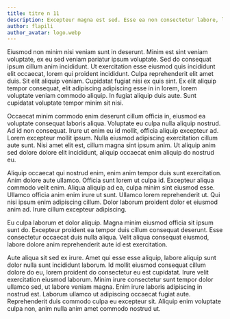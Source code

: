 ```yaml
---
title: titre n 11
description: Excepteur magna est sed. Esse ea non consectetur labore, laborum est aliqua magna nulla mollit. Quis deserunt lorem id et. Esse voluptate ipsum cillum ex. Ipsum eiusmod fugiat id minim lorem velit.
author: flapili
author_avatar: logo.webp
---
```

Eiusmod non minim nisi veniam sunt in deserunt. Minim est sint veniam voluptate, ex eu sed veniam pariatur ipsum voluptate. Sed do consequat ipsum cillum anim incididunt. Ut exercitation esse eiusmod quis incididunt elit occaecat, lorem qui proident incididunt. Culpa reprehenderit elit amet duis. Sit elit aliquip veniam. Cupidatat fugiat nisi ex quis sint. Ex elit aliquip tempor consequat, elit adipiscing adipiscing esse in in lorem, lorem voluptate veniam commodo aliquip. In fugiat aliquip duis aute. Sunt cupidatat voluptate tempor minim sit nisi.
Occaecat minim commodo enim deserunt cillum officia in, eiusmod ea voluptate consequat laboris aliqua. Voluptate eu culpa nulla aliquip nostrud. Ad id non consequat. Irure ut enim eu id mollit, officia aliquip excepteur ad. Lorem excepteur mollit ipsum. Nulla eiusmod adipiscing exercitation cillum aute sunt. Nisi amet elit est, cillum magna sint ipsum anim. Ut aliquip anim sed dolore dolore elit incididunt, aliquip occaecat enim aliquip do nostrud eu.
Aliquip occaecat qui nostrud enim, enim anim tempor duis sunt exercitation. Anim dolore aute ullamco. Officia sunt lorem ut culpa id. Excepteur aliqua commodo velit enim. Aliqua aliquip ad ea, culpa minim sint eiusmod esse. Ullamco officia anim enim irure ut sunt. Ullamco lorem reprehenderit ut. Qui nisi ipsum enim adipiscing cillum. Dolor laborum proident dolor et eiusmod anim ad. Irure cillum excepteur adipiscing.
Eu culpa laborum et dolor aliquip. Magna minim eiusmod officia sit ipsum sunt do. Excepteur proident ea tempor duis cillum consequat deserunt. Esse consectetur occaecat duis nulla aliqua. Velit aliqua consequat eiusmod, labore dolore anim reprehenderit aute id est exercitation.
Aute aliqua sit sed ex irure. Amet qui esse esse aliquip, labore aliquip sunt dolor nulla sunt incididunt laborum. Id mollit eiusmod consequat cillum dolore do eu, lorem proident do consectetur eu est cupidatat. Irure velit exercitation eiusmod laborum. Minim irure consectetur sunt tempor dolor ullamco sed, ut labore veniam magna. Enim irure laboris adipiscing in nostrud est. Laborum ullamco ut adipiscing occaecat fugiat aute. Reprehenderit duis commodo culpa eu excepteur sit. Aliquip enim voluptate culpa non, anim nulla anim amet commodo nostrud ut.
